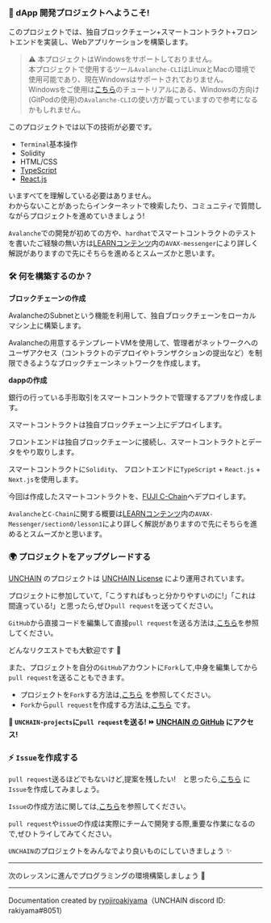 ### 👋 dApp 開発プロジェクトへようこそ!

このプロジェクトでは、独自ブロックチェーン+スマートコントラクト+フロントエンドを実装し、Webアプリケーションを構築します。

> ⚠️ 本プロジェクトはWindowsをサポートしておりません。  
> 本プロジェクトで使用するツール`Avalanche-CLI`はLinuxとMacの環境で使用可能であり、現在Windowsはサポートされておりません。  
> Windowsをご使用は[こちら](https://app.stackup.dev/quest_page/beginner-quest-4-create-evm-subnet-on-local-network)のチュートリアルにある、Windowsの方向け(GitPodの使用)の`Avalanche-CLI`の使い方が載っていますので参考になるかもしれません。

このプロジェクトでは以下の技術が必要です。

- `Terminal`基本操作
- Solidity
- HTML/CSS
- [TypeScript](https://typescriptbook.jp/overview/features)
- [React.js](https://ja.reactjs.org/)

いますべてを理解している必要はありません。  
わからないことがあったらインターネットで検索したり、コミュニティで質問しながらプロジェクトを進めていきましょう!

`Avalanche`での開発が初めての方や、`hardhat`でスマートコントラクトのテストを書いたご経験の無い方は[LEARNコンテンツ](https://app.unchain.tech/learn)内の`AVAX-messenger`により詳しく解説がありますので先にそちらを進めるとスムーズかと思います。  

### 🛠 何を構築するのか？

**ブロックチェーンの作成**

AvalancheのSubnetという機能を利用して、独自ブロックチェーンをローカルマシン上に構築します。

Avalancheの用意するテンプレートVMを使用して、管理者がネットワークへのユーザアクセス（コントラクトのデプロイやトランザクションの提出など）を制限できるようなブロックチェーンネットワークを作成します。

**dappの作成**

銀行の行っている手形取引をスマートコントラクトで管理するアプリを作成します。

スマートコントラクトは独自ブロックチェーン上にデプロイします。

フロントエンドは独自ブロックチェーンに接続し、スマートコントラクトとデータをやり取りします。

スマートコントラクトに`Solidity`、 
フロントエンドに`TypeScript` + `React.js` + `Next.js`を使用します。

今回は作成したスマートコントラクトを、[FUJI C-Chain](https://docs.avax.network/quickstart/fuji-workflow)へデプロイします。

`Avalanche`と`C-Chain`に関する概要は[LEARNコンテンツ](https://app.unchain.tech/learn)内の`AVAX-Messenger/section0/lesson1`により詳しく解説がありますので先にそちらを進めるとスムーズかと思います。  

### 🌍 プロジェクトをアップグレードする

[UNCHAIN](https://app.shiftbase.xyz) のプロジェクトは [UNCHAIN License](https://github.com/unchain-dev/UNCHAIN-projects/blob/main/LICENSE) により運用されています。

プロジェクトに参加していて,「こうすればもっと分かりやすいのに!」「これは間違っている!」と思ったら,ぜひ`pull request`を送ってください。

`GitHub`から直接コードを編集して直接`pull request`を送る方法は,[こちら](https://docs.github.com/ja/repositories/working-with-files/managing-files/editing-files#editing-files-in-another-users-repository)を参照してください。

どんなリクエストでも大歓迎です 🎉

また、プロジェクトを自分の`GitHub`アカウントに`Fork`して,中身を編集してから`pull request`を送ることもできます。

- プロジェクトを`Fork`する方法は,[こちら](https://docs.github.com/ja/get-started/quickstart/fork-a-repo) を参照してください。
- `Fork`から`pull request`を作成する方法は,[こちら](https://docs.github.com/ja/pull-requests/collaborating-with-pull-requests/proposing-changes-to-your-work-with-pull-requests/creating-a-pull-request-from-a-fork) です。

**👋 `UNCHAIN-projects`に`pull request`を送る! ⏩ [UNCHAIN の GitHub](https://github.com/shiftbase-xyz/UNCHAIN-projects) にアクセス!**

### ⚡️ `Issue`を作成する

`pull request`送るほどでもないけど,提案を残したい!　と思ったら,[こちら](https://github.com/shiftbase-xyz/UNCHAIN-projects/issues) に`Issue`を作成してみましょう。

`Issue`の作成方法に関しては,[こちら](https://docs.github.com/ja/issues/tracking-your-work-with-issues/creating-an-issue)を参照してください。

`pull request`や`issue`の作成は実際にチームで開発する際,重要な作業になるので,ぜひトライしてみてください。

`UNCHAIN`のプロジェクトをみんなでより良いものにしていきましょう ✨

---

次のレッスンに進んでプログラミングの環境構築しましょう 🎉

---

Documentation created by [ryojiroakiyama](https://github.com/ryojiroakiyama)（UNCHAIN discord ID: rakiyama#8051）
